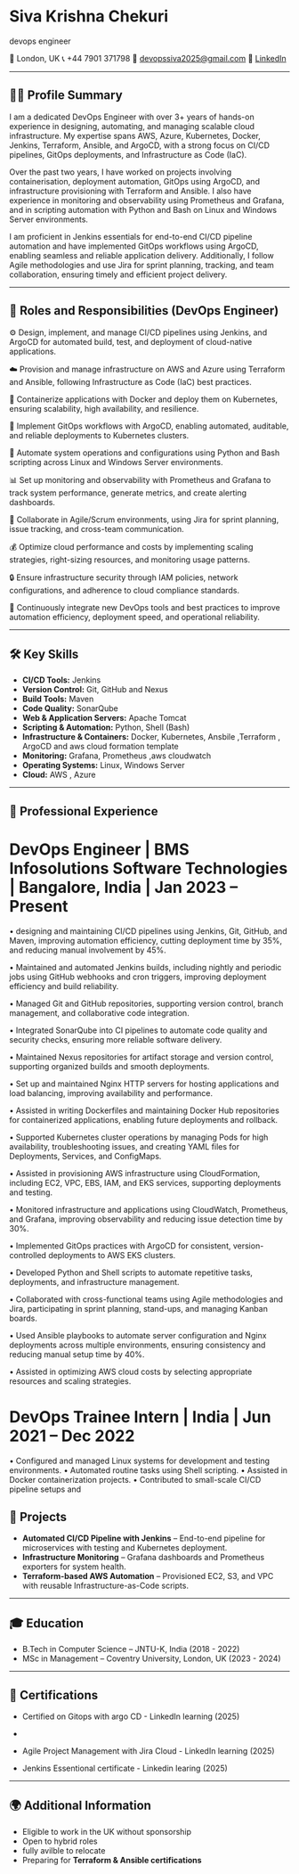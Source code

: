 # Siva Krishna Chekuri
  devops engineer

📍 London, UK
📞 +44 7901 371798
📧 [devopssiva2025@gmail.com](mailto:devopssiva2025@gmail.com)
🔗 [LinkedIn](https://linkedin.com/in/sivakrishnachekuri)

---

## 👨‍💻 Profile Summary

I am a dedicated DevOps Engineer with over 3+ years of hands-on experience in designing, automating, and managing scalable cloud infrastructure. My expertise spans AWS, Azure, Kubernetes, Docker, Jenkins, Terraform, Ansible, and ArgoCD, with a strong focus on CI/CD pipelines, GitOps deployments, and Infrastructure as Code (IaC).

Over the past two years, I have worked on projects involving containerisation, deployment automation, GitOps using ArgoCD, and infrastructure provisioning with Terraform and Ansible. I also have experience in monitoring and observability using Prometheus and Grafana, and in scripting automation with Python and Bash on Linux and Windows Server environments.

I am proficient in Jenkins essentials for end-to-end CI/CD pipeline automation and have implemented GitOps workflows using ArgoCD, enabling seamless and reliable application delivery. Additionally, I follow Agile methodologies and use Jira for sprint planning, tracking, and team collaboration, ensuring timely and efficient project delivery.


---



## 💼 Roles and Responsibilities (DevOps Engineer)

⚙️ Design, implement, and manage CI/CD pipelines using Jenkins, and ArgoCD for automated build, test, and deployment of cloud-native applications.

☁️ Provision and manage infrastructure on AWS and Azure using Terraform and Ansible, following Infrastructure as Code (IaC) best practices.

🐳 Containerize applications with Docker and deploy them on Kubernetes, ensuring scalability, high availability, and resilience.

🚀 Implement GitOps workflows with ArgoCD, enabling automated, auditable, and reliable deployments to Kubernetes clusters.

🧠 Automate system operations and configurations using Python and Bash scripting across Linux and Windows Server environments.

📊 Set up monitoring and observability with Prometheus and Grafana to track system performance, generate metrics, and create alerting dashboards.

🔄 Collaborate in Agile/Scrum environments, using Jira for sprint planning, issue tracking, and cross-team communication.

💰 Optimize cloud performance and costs by implementing scaling strategies, right-sizing resources, and monitoring usage patterns.

🔒 Ensure infrastructure security through IAM policies, network configurations, and adherence to cloud compliance standards.

🧩 Continuously integrate new DevOps tools and best practices to improve automation efficiency, deployment speed, and operational reliability.

---

## 🛠️ Key Skills

* **CI/CD Tools:** Jenkins
* **Version Control:** Git, GitHub and  Nexus
* **Build Tools:** Maven
* **Code Quality:** SonarQube
* **Web & Application Servers:** Apache Tomcat
* **Scripting & Automation:** Python, Shell (Bash)
* **Infrastructure & Containers:** Docker, Kubernetes, Ansbile ,Terraform , ArgoCD and aws cloud formation template
* **Monitoring:** Grafana, Prometheus ,aws cloudwatch 
* **Operating Systems:** Linux, Windows Server
* **Cloud:** AWS , Azure 

---

## 💼 Professional Experience

 # DevOps Engineer | BMS Infosolutions Software Technologies | Bangalore, India | Jan 2023 – Present
 
•	designing and maintaining CI/CD pipelines using Jenkins, Git, GitHub, and Maven, improving automation efficiency, cutting deployment time by 35%, and reducing manual involvement by 45%.

•	Maintained and automated Jenkins builds, including nightly and periodic jobs using GitHub webhooks and cron triggers, improving deployment efficiency and build reliability.

•	Managed Git and GitHub repositories, supporting version control, branch management, and collaborative code integration.

•	Integrated SonarQube into CI pipelines to automate code quality and security checks, ensuring more reliable software delivery.

•	Maintained Nexus repositories for artifact storage and version control, supporting organized builds and smooth deployments.

•	Set up and maintained Nginx HTTP servers for hosting applications and load balancing, improving availability and performance.

•	Assisted in writing Dockerfiles and maintaining Docker Hub repositories for containerized applications, enabling future deployments and rollback.

•	Supported Kubernetes cluster operations by managing Pods for high availability, troubleshooting issues, and creating YAML files for Deployments, Services, and ConfigMaps.

•	Assisted in provisioning AWS infrastructure using CloudFormation, including EC2, VPC, EBS, IAM, and EKS services, supporting deployments and testing.

•	Monitored infrastructure and applications using CloudWatch, Prometheus, and Grafana, improving observability and reducing issue detection time by 30%.

•	Implemented GitOps practices with ArgoCD for consistent, version-controlled deployments to AWS EKS clusters.

•	Developed Python and Shell scripts to automate repetitive tasks, deployments, and infrastructure management.

•	Collaborated with cross-functional teams using Agile methodologies and Jira, participating in sprint planning, stand-ups, and managing Kanban boards.

•	Used Ansible playbooks to automate server configuration and Nginx deployments across multiple environments, ensuring consistency and reducing manual setup time by 40%.

•	Assisted in optimizing AWS cloud costs by selecting appropriate resources and scaling strategies.

 # DevOps Trainee Intern | India | Jun 2021 – Dec 2022
 
•	Configured and managed Linux systems for development and testing environments.
•	Automated routine tasks using Shell scripting.
•	Assisted in Docker containerization projects.
•	Contributed to small-scale CI/CD pipeline setups and 


## 🚀 Projects

* **Automated CI/CD Pipeline with Jenkins** – End-to-end pipeline for microservices with testing and Kubernetes deployment.
* **Infrastructure Monitoring** – Grafana dashboards and Prometheus exporters for system health.
* **Terraform-based AWS Automation** – Provisioned EC2, S3, and VPC with reusable Infrastructure-as-Code scripts.

---

## 🎓 Education

* B.Tech in Computer Science – JNTU-K, India (2018 - 2022)
* MSc in Management – Coventry University, London, UK (2023 - 2024)

---

## 📜 Certifications


* Certified on Gitops with argo CD - LinkedIn learning (2025)
* 
* Agile Project Management with Jira Cloud - LinkedIn learning (2025)

* Jenkins Essentional certificate - Linkedin learing (2025)

---

## 🌍 Additional Information

* Eligible to work in the UK without sponsorship
* Open to hybrid roles
* fully avilble to  relocate 
* Preparing for **Terraform & Ansible certifications**
